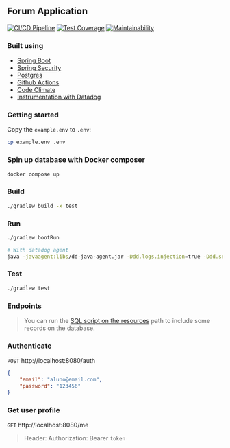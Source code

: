## Forum Application

[![CI/CD Pipeline](https://github.com/rribeiro1/forum-kotlin-spring-boot/actions/workflows/pipeline.yml/badge.svg)](https://github.com/rribeiro1/forum-kotlin-spring-boot/actions/workflows/pipeline.yml)
[![Test Coverage](https://api.codeclimate.com/v1/badges/6cdcb074e10579edd89f/test_coverage)](https://codeclimate.com/github/rribeiro1/forum-kotlin-spring-boot/test_coverage)
[![Maintainability](https://api.codeclimate.com/v1/badges/6cdcb074e10579edd89f/maintainability)](https://codeclimate.com/github/rribeiro1/forum-kotlin-spring-boot/maintainability)

### Built using

- [Spring Boot](https://docs.spring.io/spring-boot/docs/current/reference/htmlsingle/)
- [Spring Security](https://spring.io/projects/spring-security)
- [Postgres](https://www.postgresql.org/)
- [Github Actions](https://docs.github.com/en/actions)
- [Code Climate](https://codeclimate.com/)
- [Instrumentation with Datadog](https://www.datadoghq.com/auto-instrumentation/)

### Getting started

Copy the `example.env` to `.env`:

```sh
cp example.env .env
```

### Spin up database with Docker composer

```sh
docker compose up
```

### Build

```sh
./gradlew build -x test
```

### Run

```sh
./gradlew bootRun

# With datadog agent
java -javaagent:libs/dd-java-agent.jar -Ddd.logs.injection=true -Ddd.service=forum -Ddd.env=local -jar build/libs/forum.jar
```

### Test

```sh
./gradlew test
```

### Endpoints

> You can run the [SQL script on the resources](src/main/resources/data.sql) path to include some records on the database.

### Authenticate

`POST` http://localhost:8080/auth
```json
{
    "email": "aluno@email.com",
    "password": "123456"
}
```

### Get user profile
`GET` http://localhost:8080/me
> Header: Authorization: Bearer `token`
